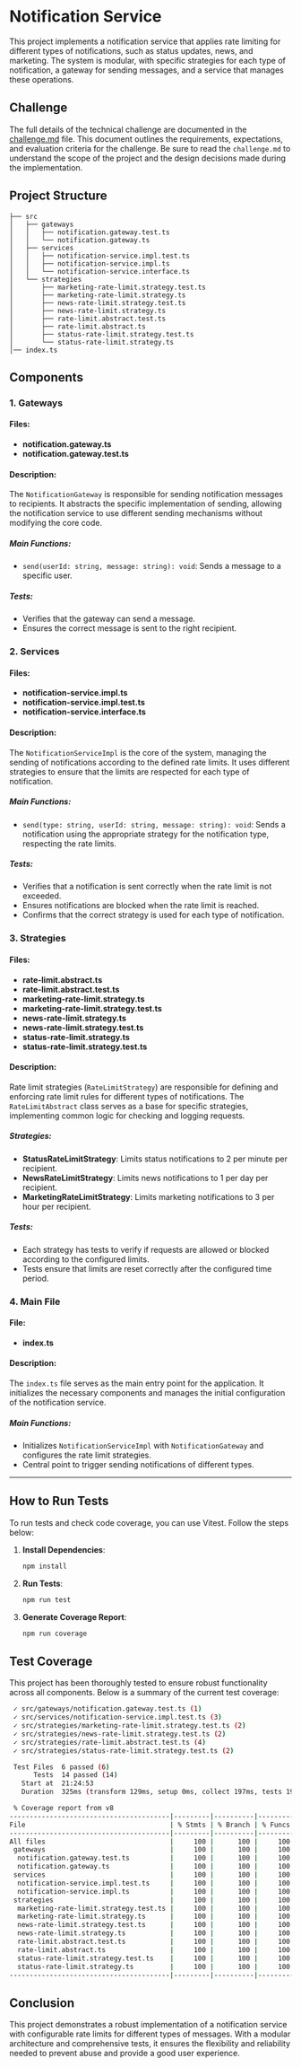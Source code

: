 # Notification Service

This project implements a notification service that applies rate limiting for different types of notifications, such as status updates, news, and marketing. The system is modular, with specific strategies for each type of notification, a gateway for sending messages, and a service that manages these operations.

## Challenge

The full details of the technical challenge are documented in the [challenge.md](./challenge.md) file. This document outlines the requirements, expectations, and evaluation criteria for the challenge. Be sure to read the `challenge.md` to understand the scope of the project and the design decisions made during the implementation.

## Project Structure

```plaintext
├── src
│   ├── gateways
│   │   ├── notification.gateway.test.ts
│   │   └── notification.gateway.ts
│   ├── services
│   │   ├── notification-service.impl.test.ts
│   │   ├── notification-service.impl.ts
│   │   └── notification-service.interface.ts
│   └── strategies
│       ├── marketing-rate-limit.strategy.test.ts
│       ├── marketing-rate-limit.strategy.ts
│       ├── news-rate-limit.strategy.test.ts
│       ├── news-rate-limit.strategy.ts
│       ├── rate-limit.abstract.test.ts
│       ├── rate-limit.abstract.ts
│       ├── status-rate-limit.strategy.test.ts
│       └── status-rate-limit.strategy.ts
│── index.ts
```

## Components

### 1. Gateways

#### Files:
- **notification.gateway.ts**
- **notification.gateway.test.ts**

#### Description:
The `NotificationGateway` is responsible for sending notification messages to recipients. It abstracts the specific implementation of sending, allowing the notification service to use different sending mechanisms without modifying the core code.

##### Main Functions:
- `send(userId: string, message: string): void`: Sends a message to a specific user.

##### Tests:
- Verifies that the gateway can send a message.
- Ensures the correct message is sent to the right recipient.

### 2. Services

#### Files:
- **notification-service.impl.ts**
- **notification-service.impl.test.ts**
- **notification-service.interface.ts**

#### Description:
The `NotificationServiceImpl` is the core of the system, managing the sending of notifications according to the defined rate limits. It uses different strategies to ensure that the limits are respected for each type of notification.

##### Main Functions:
- `send(type: string, userId: string, message: string): void`: Sends a notification using the appropriate strategy for the notification type, respecting the rate limits.

##### Tests:
- Verifies that a notification is sent correctly when the rate limit is not exceeded.
- Ensures notifications are blocked when the rate limit is reached.
- Confirms that the correct strategy is used for each type of notification.

### 3. Strategies

#### Files:
- **rate-limit.abstract.ts**
- **rate-limit.abstract.test.ts**
- **marketing-rate-limit.strategy.ts**
- **marketing-rate-limit.strategy.test.ts**
- **news-rate-limit.strategy.ts**
- **news-rate-limit.strategy.test.ts**
- **status-rate-limit.strategy.ts**
- **status-rate-limit.strategy.test.ts**

#### Description:
Rate limit strategies (`RateLimitStrategy`) are responsible for defining and enforcing rate limit rules for different types of notifications. The `RateLimitAbstract` class serves as a base for specific strategies, implementing common logic for checking and logging requests.

##### Strategies:
- **StatusRateLimitStrategy**: Limits status notifications to 2 per minute per recipient.
- **NewsRateLimitStrategy**: Limits news notifications to 1 per day per recipient.
- **MarketingRateLimitStrategy**: Limits marketing notifications to 3 per hour per recipient.

##### Tests:
- Each strategy has tests to verify if requests are allowed or blocked according to the configured limits.
- Tests ensure that limits are reset correctly after the configured time period.

### 4. Main File

#### File:
- **index.ts**

#### Description:
The `index.ts` file serves as the main entry point for the application. It initializes the necessary components and manages the initial configuration of the notification service.

##### Main Functions:
- Initializes `NotificationServiceImpl` with `NotificationGateway` and configures the rate limit strategies.
- Central point to trigger sending notifications of different types.

---

## How to Run Tests

To run tests and check code coverage, you can use Vitest. Follow the steps below:

1. **Install Dependencies**:
   ```bash
   npm install
   ```

2. **Run Tests**:
   ```bash
   npm run test
   ```

3. **Generate Coverage Report**:
   ```bash
   npm run coverage
   ```

## Test Coverage

This project has been thoroughly tested to ensure robust functionality across all components. Below is a summary of the current test coverage:

```bash
 ✓ src/gateways/notification.gateway.test.ts (1)
 ✓ src/services/notification-service.impl.test.ts (3)
 ✓ src/strategies/marketing-rate-limit.strategy.test.ts (2)
 ✓ src/strategies/news-rate-limit.strategy.test.ts (2)
 ✓ src/strategies/rate-limit.abstract.test.ts (4)
 ✓ src/strategies/status-rate-limit.strategy.test.ts (2)

 Test Files  6 passed (6)
      Tests  14 passed (14)
   Start at  21:24:53
   Duration  325ms (transform 129ms, setup 0ms, collect 197ms, tests 19ms, environment 1ms, prepare 346ms)

 % Coverage report from v8
----------------------------------------|---------|----------|---------|---------|-------------------
File                                    | % Stmts | % Branch | % Funcs | % Lines | Uncovered Lines
----------------------------------------|---------|----------|---------|---------|-------------------
All files                               |     100 |      100 |     100 |     100 |
 gateways                               |     100 |      100 |     100 |     100 |
  notification.gateway.test.ts          |     100 |      100 |     100 |     100 |
  notification.gateway.ts               |     100 |      100 |     100 |     100 |
 services                               |     100 |      100 |     100 |     100 |
  notification-service.impl.test.ts     |     100 |      100 |     100 |     100 |
  notification-service.impl.ts          |     100 |      100 |     100 |     100 |
 strategies                             |     100 |      100 |     100 |     100 |
  marketing-rate-limit.strategy.test.ts |     100 |      100 |     100 |     100 |
  marketing-rate-limit.strategy.ts      |     100 |      100 |     100 |     100 |
  news-rate-limit.strategy.test.ts      |     100 |      100 |     100 |     100 |
  news-rate-limit.strategy.ts           |     100 |      100 |     100 |     100 |
  rate-limit.abstract.test.ts           |     100 |      100 |     100 |     100 |
  rate-limit.abstract.ts                |     100 |      100 |     100 |     100 |
  status-rate-limit.strategy.test.ts    |     100 |      100 |     100 |     100 |
  status-rate-limit.strategy.ts         |     100 |      100 |     100 |     100 |
----------------------------------------|---------|----------|---------|---------|-------------------
```

## Conclusion

This project demonstrates a robust implementation of a notification service with configurable rate limits for different types of messages. With a modular architecture and comprehensive tests, it ensures the flexibility and reliability needed to prevent abuse and provide a good user experience.

